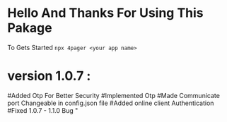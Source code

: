 # Hello And Thanks For Using This Pakage 
   To Gets Started 
 `npx 4pager <your app name>` 
# version 1.0.7 :

#Added Otp For Better Security 
#Implemented Otp 
#Made Communicate port Changeable in config.json file 
#Added online client Authentication 
#Fixed 1.0.7 - 1.1.0 Bug 
"